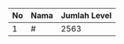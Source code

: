 | No | Nama            | Jumlah Level |
|----|-----------------|--------------|
| 1  | #    |    2563        |

